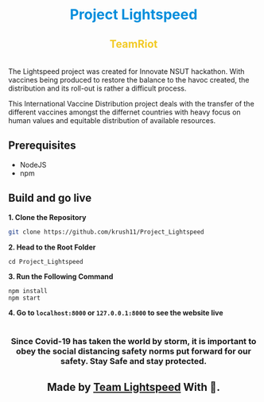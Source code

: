
<h1 align="center" style="color:#008EDC">Project Lightspeed</h1>

<h2 align="center" style="color:#F2CA25">TeamRiot</h1>

<br/>The Lightspeed project was created for Innovate NSUT hackathon. 
With vaccines being produced to restore the balance to the havoc created, the distribution and its roll-out is rather a difficult process.<br>

This International Vaccine Distribution project deals with the transfer of the different vaccines amongst the differnet countries with heavy focus on human values and equitable distribution of available resources.
<br/>

## **Prerequisites**
- NodeJS
- npm

## **Build and go live**
**1. Clone the Repository**

```bash
git clone https://github.com/krush11/Project_Lightspeed
```

**2. Head to the Root Folder**

```
cd Project_Lightspeed
```

**3. Run the Following Command**

```
npm install
npm start
```

**4. Go to `localhost:8000` or `127.0.0.1:8000` to see the website live**
<br><br>

**<h3 align="center"> Since Covid-19 has taken the world by storm, it is important to obey the social distancing safety norms put forward for our safety.
Stay Safe and stay protected.</h3>**
**<h2 align="center"> Made by <a href="https://github.com/krush11/Project_Lightspeed">Team Lightspeed</a> With 💜. </h2>**
